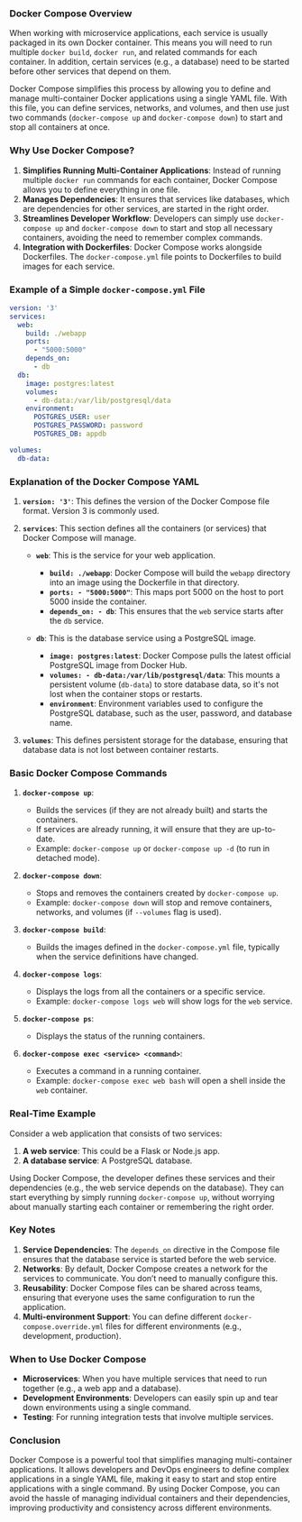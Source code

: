 ### Docker Compose Overview

When working with microservice applications, each service is usually packaged in its own Docker container. This means you will need to run multiple `docker build`, `docker run`, and related commands for each container. In addition, certain services (e.g., a database) need to be started before other services that depend on them.

Docker Compose simplifies this process by allowing you to define and manage multi-container Docker applications using a single YAML file. With this file, you can define services, networks, and volumes, and then use just two commands (`docker-compose up` and `docker-compose down`) to start and stop all containers at once.

### Why Use Docker Compose?

1. **Simplifies Running Multi-Container Applications**: Instead of running multiple `docker run` commands for each container, Docker Compose allows you to define everything in one file.
2. **Manages Dependencies**: It ensures that services like databases, which are dependencies for other services, are started in the right order.
3. **Streamlines Developer Workflow**: Developers can simply use `docker-compose up` and `docker-compose down` to start and stop all necessary containers, avoiding the need to remember complex commands.
4. **Integration with Dockerfiles**: Docker Compose works alongside Dockerfiles. The `docker-compose.yml` file points to Dockerfiles to build images for each service.

### Example of a Simple `docker-compose.yml` File

```yaml
version: '3'
services:
  web:
    build: ./webapp
    ports:
      - "5000:5000"
    depends_on:
      - db
  db:
    image: postgres:latest
    volumes:
      - db-data:/var/lib/postgresql/data
    environment:
      POSTGRES_USER: user
      POSTGRES_PASSWORD: password
      POSTGRES_DB: appdb

volumes:
  db-data:
```

### Explanation of the Docker Compose YAML

1. **`version: '3'`**: This defines the version of the Docker Compose file format. Version 3 is commonly used.
   
2. **`services`**: This section defines all the containers (or services) that Docker Compose will manage.
   
   - **`web`**: This is the service for your web application.
     - **`build: ./webapp`**: Docker Compose will build the `webapp` directory into an image using the Dockerfile in that directory.
     - **`ports: - "5000:5000"`**: This maps port 5000 on the host to port 5000 inside the container.
     - **`depends_on: - db`**: This ensures that the `web` service starts after the `db` service.
   
   - **`db`**: This is the database service using a PostgreSQL image.
     - **`image: postgres:latest`**: Docker Compose pulls the latest official PostgreSQL image from Docker Hub.
     - **`volumes: - db-data:/var/lib/postgresql/data`**: This mounts a persistent volume (`db-data`) to store database data, so it's not lost when the container stops or restarts.
     - **`environment`**: Environment variables used to configure the PostgreSQL database, such as the user, password, and database name.
   
3. **`volumes`**: This defines persistent storage for the database, ensuring that database data is not lost between container restarts.

### Basic Docker Compose Commands

1. **`docker-compose up`**: 
   - Builds the services (if they are not already built) and starts the containers.
   - If services are already running, it will ensure that they are up-to-date.
   - Example: `docker-compose up` or `docker-compose up -d` (to run in detached mode).
   
2. **`docker-compose down`**: 
   - Stops and removes the containers created by `docker-compose up`.
   - Example: `docker-compose down` will stop and remove containers, networks, and volumes (if `--volumes` flag is used).
   
3. **`docker-compose build`**: 
   - Builds the images defined in the `docker-compose.yml` file, typically when the service definitions have changed.
   
4. **`docker-compose logs`**: 
   - Displays the logs from all the containers or a specific service.
   - Example: `docker-compose logs web` will show logs for the `web` service.
   
5. **`docker-compose ps`**: 
   - Displays the status of the running containers.
   
6. **`docker-compose exec <service> <command>`**: 
   - Executes a command in a running container.
   - Example: `docker-compose exec web bash` will open a shell inside the `web` container.

### Real-Time Example

Consider a web application that consists of two services:
1. **A web service**: This could be a Flask or Node.js app.
2. **A database service**: A PostgreSQL database.

Using Docker Compose, the developer defines these services and their dependencies (e.g., the web service depends on the database). They can start everything by simply running `docker-compose up`, without worrying about manually starting each container or remembering the right order.

### Key Notes

1. **Service Dependencies**: The `depends_on` directive in the Compose file ensures that the database service is started before the web service.
2. **Networks**: By default, Docker Compose creates a network for the services to communicate. You don’t need to manually configure this.
3. **Reusability**: Docker Compose files can be shared across teams, ensuring that everyone uses the same configuration to run the application.
4. **Multi-environment Support**: You can define different `docker-compose.override.yml` files for different environments (e.g., development, production).

### When to Use Docker Compose

- **Microservices**: When you have multiple services that need to run together (e.g., a web app and a database).
- **Development Environments**: Developers can easily spin up and tear down environments using a single command.
- **Testing**: For running integration tests that involve multiple services.

### Conclusion

Docker Compose is a powerful tool that simplifies managing multi-container applications. It allows developers and DevOps engineers to define complex applications in a single YAML file, making it easy to start and stop entire applications with a single command. By using Docker Compose, you can avoid the hassle of managing individual containers and their dependencies, improving productivity and consistency across different environments.